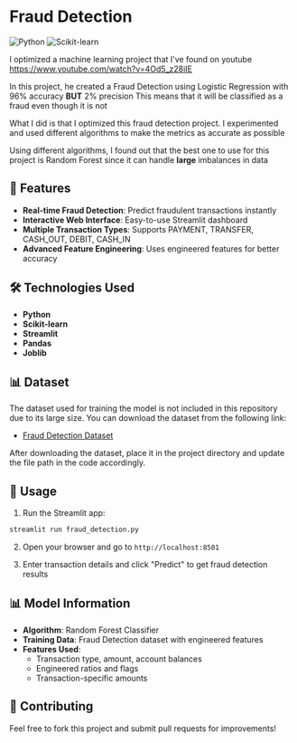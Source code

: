 # Fraud Detection

![Python](https://img.shields.io/badge/Python-blue?logo=python)
![Scikit-learn](https://img.shields.io/badge/Scikit--learn-orange?logo=scikit-learn)

I optimized a machine learning project that I've found on youtube
https://www.youtube.com/watch?v=4Od5_z28iIE

In this project, he created a Fraud Detection using Logistic Regression with 96% accuracy **BUT** 2% precision
This means that it will be classified as a fraud even though it is not

What I did is that I optimized this fraud detection project. I experimented and used different algorithms to make the metrics as accurate as possible

Using different algorithms, I found out that the best one to use for this project is Random Forest since  it can handle **large** imbalances in data

## 🚀 Features

- **Real-time Fraud Detection**: Predict fraudulent transactions instantly
- **Interactive Web Interface**: Easy-to-use Streamlit dashboard
- **Multiple Transaction Types**: Supports PAYMENT, TRANSFER, CASH_OUT, DEBIT, CASH_IN
- **Advanced Feature Engineering**: Uses engineered features for better accuracy

## 🛠️ Technologies Used

- **Python**
- **Scikit-learn** 
- **Streamlit** 
- **Pandas**
- **Joblib**

## 📊 Dataset

The dataset used for training the model is not included in this repository due to its large size. You can download the dataset from the following link:

- <a href="https://www.kaggle.com/datasets/amanalisiddiqui/fraud-detection-dataset?resource=download" target="_blank">Fraud Detection Dataset</a>

After downloading the dataset, place it in the project directory and update the file path in the code accordingly.

## 🚀 Usage

1. Run the Streamlit app:
```bash
streamlit run fraud_detection.py
```

2. Open your browser and go to `http://localhost:8501`

3. Enter transaction details and click "Predict" to get fraud detection results

## 📊 Model Information

- **Algorithm**: Random Forest Classifier
- **Training Data**: Fraud Detection dataset with engineered features
- **Features Used**:
  - Transaction type, amount, account balances
  - Engineered ratios and flags
  - Transaction-specific amounts

## 🤝 Contributing

Feel free to fork this project and submit pull requests for improvements!
